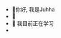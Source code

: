 - 👋你好, 我是Juhha
- 👀 
- 🌱 我目前正在学习
- 

<!---
doujianhua/doujianhua is a ✨ special ✨ repository because its `README.md` (this file) appears on your GitHub profile.
You can click the Preview link to take a look at your changes.
--->
